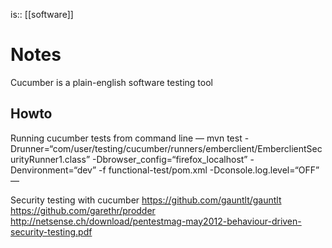 is:: [[software]]

# Notes
Cucumber is a plain-english software testing tool

## Howto

Running cucumber tests from command line
—
mvn test -Drunner=“com/user/testing/cucumber/runners/emberclient/EmberclientSecurityRunner1.class” -Dbrowser_config=“firefox_localhost” -Denvironment=“dev” -f functional-test/pom.xml -Dconsole.log.level=“OFF”
—

Security testing with cucumber
https://github.com/gauntlt/gauntlt
https://github.com/garethr/prodder
http://netsense.ch/download/pentestmag-may2012-behaviour-driven-security-testing.pdf
